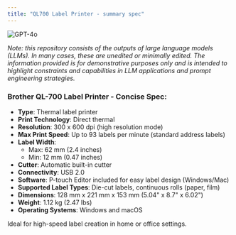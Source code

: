 ```yaml
---
title: "QL700 Label Printer - summary spec"
---
```

![GPT-4o](https://img.shields.io/badge/GPT--4o-3333FF?style=for-the-badge&logo=openai&logoColor=white)



*Note: this repository consists of the outputs of large language models (LLMs). In many cases, these are unedited or minimally edited. The information provided is for demonstrative purposes only and is intended to highlight constraints and capabilities in LLM applications and prompt engineering strategies.*


### Brother QL-700 Label Printer - Concise Spec:

- **Type**: Thermal label printer
- **Print Technology**: Direct thermal
- **Resolution**: 300 x 600 dpi (high resolution mode)
- **Max Print Speed**: Up to 93 labels per minute (standard address labels)
- **Label Width**: 
  - Max: 62 mm (2.4 inches)
  - Min: 12 mm (0.47 inches)
- **Cutter**: Automatic built-in cutter
- **Connectivity**: USB 2.0
- **Software**: P-touch Editor included for easy label design (Windows/Mac)
- **Supported Label Types**: Die-cut labels, continuous rolls (paper, film)
- **Dimensions**: 128 mm x 221 mm x 153 mm (5.04" x 8.7" x 6.02")
- **Weight**: 1.12 kg (2.47 lbs)
- **Operating Systems**: Windows and macOS

Ideal for high-speed label creation in home or office settings.